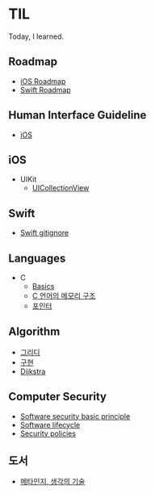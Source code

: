 # TIL
Today, I learned.

## Roadmap  
* [iOS Roadmap](https://github.com/seungchann/TIL/blob/main/roadmap/iOS-roadmap.md)  
* [Swift Roadmap](https://github.com/seungchann/TIL/blob/main/roadmap/swift-roadmap.md)  

## Human Interface Guideline  
* [iOS](https://github.com/seungchann/TIL/blob/main/HIG/iOS.md)  

## iOS  
* UIKit  
  * [UICollectionView](https://github.com/seungchann/TIL/blob/main/UIKit/UICollectionView/UICollectionView.md)  

## Swift
* [Swift gitignore](https://github.com/seungchann/TIL/blob/main/Swift/swift-gitignore.md)  

## Languages  
* C  
  * [Basics](https://github.com/seungchann/TIL/blob/main/C/basics.md)  
  * [C 언어의 메모리 구조](https://github.com/seungchann/TIL/blob/main/C/memory.md)  
  * [포인터](https://github.com/seungchann/TIL/blob/main/C/pointer.md)  

## Algorithm  
* [그리디](https://github.com/seungchann/TIL/blob/main/algorithm/greedy.md)  
* [구현](https://github.com/seungchann/TIL/tree/main/algorithm/implementation.md)  
* [Dijkstra](https://github.com/seungchann/TIL/blob/main/algorithm/Dijkstra.md)  

## Computer Security  
* [Software security basic principle](https://github.com/seungchann/TIL/blob/main/computer-security/software-security-basic-principle.md)  
* [Software lifecycle](https://github.com/seungchann/TIL/blob/main/computer-security/software-lifecycle.md)  
* [Security policies](https://github.com/seungchann/TIL/blob/main/computer-security/security-policies.md)  

## 도서  
* [메타인지, 생각의 기술](https://github.com/seungchann/TIL/blob/main/도서/메타인지-생각의-기술.md)  
